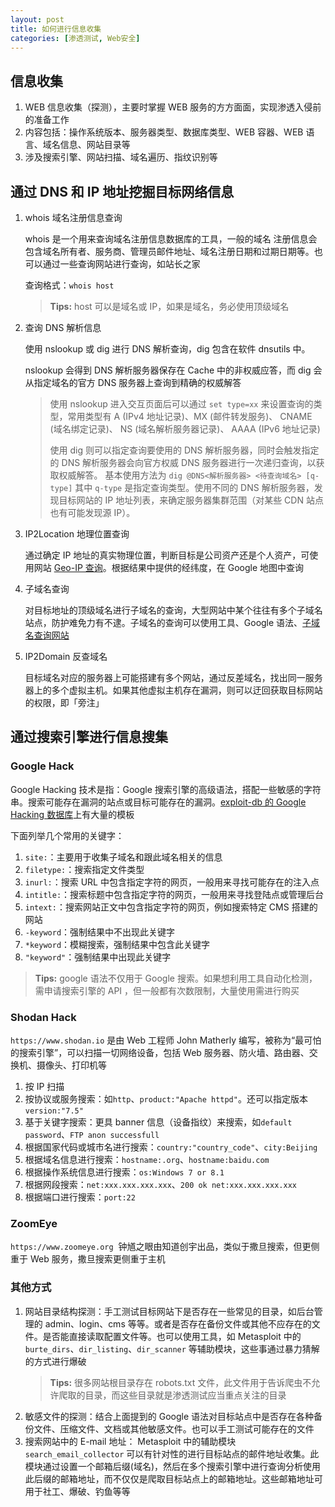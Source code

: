 ```yaml
---
layout: post
title: 如何进行信息收集
categories: [渗透测试, Web安全]
---
```


## 信息收集

1. WEB 信息收集（探测），主要时掌握 WEB 服务的方方面面，实现渗透入侵前的准备工作
2. 内容包括：操作系统版本、服务器类型、数据库类型、WEB 容器、WEB 语言、域名信息、网站目录等
3. 涉及搜索引擎、网站扫描、域名遍历、指纹识别等

## 通过 DNS 和 IP 地址挖掘目标网络信息

1. whois 域名注册信息查询

   whois 是一个用来查询域名注册信息数据库的工具，一般的域名 注册信息会包含域名所有者、服务商、管理员邮件地址、域名注册日期和过期日期等。也可以通过一些查询网站进行查询，如站长之家

   查询格式：`whois host`

   > **Tips:** host 可以是域名或 IP，如果是域名，务必使用顶级域名

2. 查询 DNS 解析信息

   使用 nslookup 或 dig 进行 DNS 解析查询，dig 包含在软件 dnsutils 中。

   nslookup 会得到 DNS 解析服务器保存在 Cache 中的非权威应答，而 dig 会从指定域名的官方 DNS 服务器上查询到精确的权威解答

   > 使用 nslookup 进入交互页面后可以通过 `set type=xx` 来设置查询的类型，常用类型有 A (IPv4 地址记录)、MX (邮件转发服务)、 CNAME (域名绑定记录)、 NS (域名解析服务器记录)、 AAAA (IPv6 地址记录)
   >
   > 使用 dig 则可以指定查询要使用的 DNS 解析服务器，同时会触发指定的 DNS 解析服务器会向官方权威 DNS 服务器进行一次递归查询，以获取权威解答。
   > 基本使用方法为 `dig @DNS<解析服务器> <待查询域名> [q-type]` 其中 `q-type` 是指定查询类型。使用不同的 DNS 解析服务器，发现目标网站的 IP 地址列表，来确定服务器集群范围（对某些 CDN 站点也有可能发现源 IP）。

3. IP2Location 地理位置查询

   通过确定 IP 地址的真实物理位置，判断目标是公司资产还是个人资产，可使用网站 [Geo-IP 查询](https://www.ipip.net/ip/)。根据结果中提供的经纬度，在 Google 地图中查询

4. 子域名查询

   对目标地址的顶级域名进行子域名的查询，大型网站中某个往往有多个子域名站点，防护难免力有不逮。子域名的查询可以使用工具、Google 语法、[子域名查询网站](https://searchdns.netcraft.net)

5. IP2Domain 反查域名

   目标域名对应的服务器上可能搭建有多个网站，通过反差域名，找出同一服务器上的多个虚拟主机。如果其他虚拟主机存在漏洞，则可以迂回获取目标网站的权限，即「旁注」

## 通过搜索引擎进行信息搜集

### Google Hack

Google Hacking 技术是指：Google 搜索引擎的高级语法，搭配一些敏感的字符串。搜索可能存在漏洞的站点或目标可能存在的漏洞。[exploit-db 的 Google Hacking 数据库](https://www.exploit-db.com/google-hacking-database)上有大量的模板

下面列举几个常用的关键字：

1. `site:`：主要用于收集子域名和跟此域名相关的信息
2. `filetype:`：搜索指定文件类型
3. `inurl:`：搜索 URL 中包含指定字符的网页，一般用来寻找可能存在的注入点
4. `intitle:`：搜索标题中包含指定字符的网页，一般用来寻找登陆点或管理后台
5. `intext:`：搜索网站正文中包含指定字符的网页，例如搜索特定 CMS 搭建的网站
6. `-keyword`：强制结果中不出现此关键字
7. `*keyword`：模糊搜索，强制结果中包含此关键字
8. `"keyword"`：强制结果中出现此关键字

> **Tips:** google 语法不仅用于 Google 搜索。如果想利用工具自动化检测，需申请搜索引擎的 API ，但一般都有次数限制，大量使用需进行购买

### Shodan Hack

`https://www.shodan.io` 是由 Web 工程师 John Matherly 编写，被称为“最可怕的搜索引擎”，可以扫描一切网络设备，包括 Web 服务器、防火墙、路由器、交换机、摄像头、打印机等

1. 按 IP 扫描
2. 按协议或服务搜索：如`http`、`product:"Apache httpd"`。还可以指定版本`version:"7.5"`
3. 基于关键字搜索：更具 banner 信息（设备指纹）来搜索，如`default password`、`FTP anon successfull`
4. 根据国家代码或城市名进行搜索：`country:"country_code"`、`city:Beijing`
5. 根据域名信息进行搜索：`hostname:.org`、`hostname:baidu.com`
6. 根据操作系统信息进行搜索：`os:Windows 7 or 8.1`
7. 根据网段搜索：`net:xxx.xxx.xxx.xxx`、`200 ok net:xxx.xxx.xxx.xxx`
8. 根据端口进行搜索：`port:22`

### ZoomEye

`https://www.zoomeye.org`  钟馗之眼由知道创宇出品，类似于撒旦搜索，但更侧重于 Web 服务，撒旦搜索更侧重于主机

### 其他方式

1. 网站目录结构探测：手工测试目标网站下是否存在一些常见的目录，如后台管理的 admin、login、cms 等等。或者是否存在备份文件或其他不应存在的文件。是否能直接读取配置文件等。也可以使用工具，如 Metasploit 中的 `burte_dirs`、`dir_listing`、`dir_scanner` 等辅助模块，这些事通过暴力猜解的方式进行爆破
   > **Tips:** 很多网站根目录存在 robots.txt 文件，此文件用于告诉爬虫不允许爬取的目录，而这些目录就是渗透测试应当重点关注的目录
2. 敏感文件的探测：结合上面提到的 Google 语法对目标站点中是否存在各种备份文件、压缩文件、文档或其他敏感文件。也可以手工测试可能存在的文件
3. 搜索网站中的 E-mail 地址： Metasploit 中的辅助模块 `search_email_collector` 可以有针对性的进行目标站点的邮件地址收集。此模块通过设置一个邮箱后缀(域名)，然后在多个搜索引擎中进行查询分析使用此后缀的邮箱地址，而不仅仅是爬取目标站点上的邮箱地址。这些邮箱地址可用于社工、爆破、钓鱼等等
